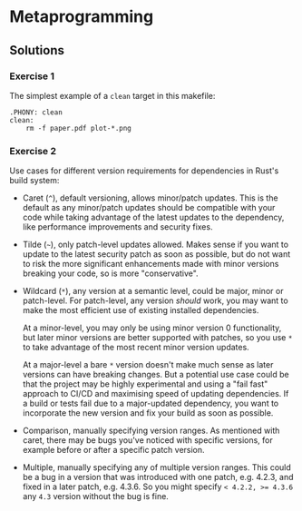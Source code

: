 # Metaprogramming

## Solutions 

### Exercise 1

The simplest example of a `clean` target in this makefile:

```
.PHONY: clean
clean:
	rm -f paper.pdf plot-*.png
```

### Exercise 2

Use cases for different version requirements for dependencies in Rust's build system:

- Caret (`^`), default versioning, allows minor/patch updates. This is the default as any minor/patch updates should be compatible with your code while taking advantage of the latest updates to the dependency, like performance improvements and security fixes.
- Tilde (`~`), only patch-level updates allowed. Makes sense if you want to update to the latest security patch as soon as possible, but do not want to risk the more significant enhancements made with minor versions breaking your code, so is more "conservative".
- Wildcard (`*`), any version at a semantic level, could be major, minor or patch-level. For patch-level, any version *should* work, you may want to make the most efficient use of existing installed dependencies. 

  At a minor-level, you may only be using minor version 0 functionality, but later minor versions are better supported with patches, so you use `*` to take advantage of the most recent minor version updates.

  At a major-level a bare `*` version doesn't make much sense as later versions can have breaking changes. But a potential use case could be that the project may be highly experimental and using a "fail fast" approach to CI/CD and maximising speed of updating dependencies. If a build or tests fail due to a major-updated dependency, you want to incorporate the new version and fix your build as soon as possible.
- Comparison, manually specifying version ranges. As mentioned with caret, there may be bugs you've noticed with specific versions, for example before or after a specific patch version.
- Multiple, manually specifying any of multiple version ranges. This could be a bug in a version that was introduced with one patch, e.g. 4.2.3, and fixed in a later patch, e.g. 4.3.6. So you might specify `< 4.2.2, >= 4.3.6` any `4.3` version without the bug is fine.